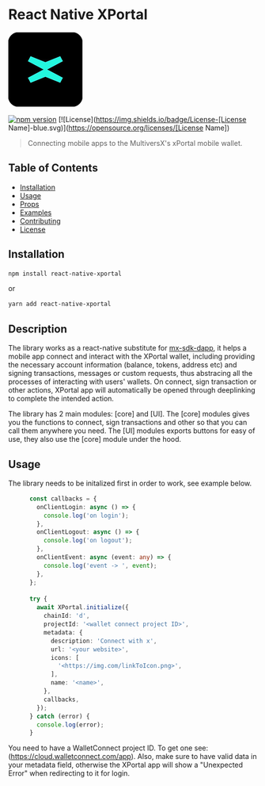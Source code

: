 # React Native XPortal
![XPortal Logo](img/xportal.png)

[![npm version](https://badge.fury.io/js/[library-name].svg)](https://badge.fury.io/js/[library-name])
[![License](https://img.shields.io/badge/License-[License Name]-blue.svg)](https://opensource.org/licenses/[License Name])

> Connecting mobile apps to the MultiversX's xPortal mobile wallet.

## Table of Contents

- [Installation](#installation)
- [Usage](#usage)
- [Props](#props)
- [Examples](#examples)
- [Contributing](#contributing)
- [License](#license)

## Installation

```bash
npm install react-native-xportal
```
or 
```bash
yarn add react-native-xportal
```

## Description
The library works as a react-native substitute for [mx-sdk-dapp](https://github.com/multiversx/mx-sdk-dapp/tree/main), it helps a mobile app connect and interact with the XPortal wallet, including providing the necessary account information (balance, tokens, address etc) and signing transactions, messages or custom requests, thus abstracing all the processes of interacting with users' wallets. On connect, sign transaction or other actions, XPortal app will automatically be opened through deeplinking to complete the intended action. 

The library has 2 main modules: [core] and [UI]. The [core] modules gives you the functions to connect, sign transactions and other so that you can call them anywhere you need. The [UI] modules exports buttons for easy of use, they also use the [core] module under the hood.

## Usage
The library needs to be initalized first in order to work, see example below.
```ts
      const callbacks = {
        onClientLogin: async () => {
          console.log('on login');
        },
        onClientLogout: async () => {
          console.log('on logout');
        },
        onClientEvent: async (event: any) => {
          console.log('event -> ', event);
        },
      };

      try {
        await XPortal.initialize({
          chainId: 'd',
          projectId: '<wallet connect project ID>',
          metadata: {
            description: 'Connect with x',
            url: '<your website>',
            icons: [
              '<https://img.com/linkToIcon.png>',
            ],
            name: '<name>',
          },
          callbacks,
        });
      } catch (error) {
        console.log(error);
      }
```
You need to  have a WalletConnect project ID. To get one see: (https://cloud.walletconnect.com/app). Also, make sure to have valid data in your metadata field, otherwise the XPortal app will show a "Unexpected Error" when redirecting to it for login.
